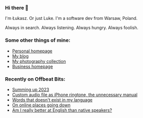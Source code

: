 ### Hi there 👋

I'm Łukasz. Or just Luke. I'm a software dev from Warsaw, Poland.

Always in search. Always listening. Always hungry. Always foolish.

### Some other things of mine:

* [Personal homepage](https://lukaszwojcik.net/)
* [My blog](https://blog.lukaszwojcik.net/)
* [My photography collection](https://photo.lukaszwojcik.net/)
* [Business homepage](https://lukem.net/)

### Recently on Offbeat Bits:

<!-- BLOG-POST-LIST:START -->
- [Summing up 2023](https://blog.lukaszwojcik.net/summing-up-2023/)
- [Custom audio file as iPhone ringtone, the unnecessary manual](https://blog.lukaszwojcik.net/custom-audio-file-as-iphone-ringtone-the-unnecessary-manual/)
- [Words that doesn&#39;t exist in my language](https://blog.lukaszwojcik.net/words-that-doesnt-exist-in-my-language/)
- [On online places going down](https://blog.lukaszwojcik.net/on-online-places-going-down/)
- [Am I really better at English than native speakers?](https://blog.lukaszwojcik.net/am-i-really-better-at-english-than-native-speakers/)
<!-- BLOG-POST-LIST:END -->
